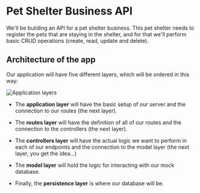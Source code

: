 # Pet Shelter Business API

We'll be building an API for a pet shelter business. This pet shelter needs to register the pets that are staying in the shelter, and for that we'll perform basic CRUD operations (create, read, update and delete).

## Architecture of the app

Our application will have five different layers, which will be ordered in this way:

![Application layers](https://www.freecodecamp.org/news/content/images/2023/04/image-110.png)

- The **application layer** will have the basic setup of our server and the connection to our routes (the next layer).

- The **routes layer** will have the definition of all of our routes and the connection to the controllers (the next layer).

- The **controllers layer** will have the actual logic we want to perform in each of our endpoints and the connection to the model layer (the next layer, you get the idea...)

- The **model layer** will hold the logic for interacting with our mock database.

- Finally, the **persistence layer** is where our database will be.
